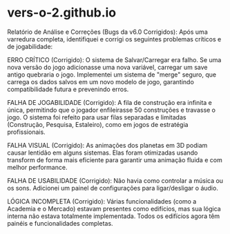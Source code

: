 # vers-o-2.github.io

Relatório de Análise e Correções (Bugs da v6.0 Corrigidos):
Após uma varredura completa, identifiquei e corrigi os seguintes problemas críticos e de jogabilidade:

ERRO CRÍTICO (Corrigido): O sistema de Salvar/Carregar era falho. Se uma nova versão do jogo adicionasse uma nova variável, carregar um save antigo quebraria o jogo. Implementei um sistema de "merge" seguro, que carrega os dados salvos em um novo modelo de jogo, garantindo compatibilidade futura e prevenindo erros.

FALHA DE JOGABILIDADE (Corrigido): A fila de construção era infinita e única, permitindo que o jogador enfileirasse 50 construções e travasse o jogo. O sistema foi refeito para usar filas separadas e limitadas (Construção, Pesquisa, Estaleiro), como em jogos de estratégia profissionais.

FALHA VISUAL (Corrigido): As animações dos planetas em 3D podiam causar lentidão em alguns sistemas. Elas foram otimizadas usando transform de forma mais eficiente para garantir uma animação fluida e com melhor performance.

FALHA DE USABILIDADE (Corrigido): Não havia como controlar a música ou os sons. Adicionei um painel de configurações para ligar/desligar o áudio.

LÓGICA INCOMPLETA (Corrigido): Várias funcionalidades (como a Academia e o Mercado) estavam presentes como edifícios, mas sua lógica interna não estava totalmente implementada. Todos os edifícios agora têm painéis e funcionalidades completas.
